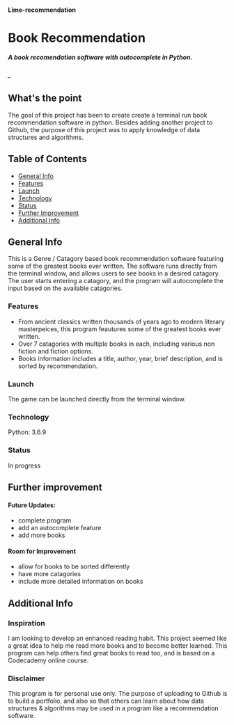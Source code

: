 #### Lime-recommendation
# Book Recommendation
##### A book recomendation software with autocomplete in Python.

###### _
## What's the point
The goal of this project has been to create create a terminal run book recommendation software in python. Besides adding another project to Github, the purpose of this project was to apply knowledge of data structures and algorithms.

## Table of Contents
- [General Info](#general-info)
- [Features](#features)
- [Launch](#launch)
- [Technology](#technology)
- [Status](#status)
- [Further Improvement](#further-improvement)
- [Additional Info](#additional-info)

## General Info
This is a Genre / Catagory based book recommendation software featuring some of the greatest books ever written. The software runs directly from the terminal window, and allows users to see books in a desired catagory. The user starts entering a catagory, and the program will autocomplete the input based on the available catagories. 

### Features
- From ancient classics written thousands of years ago to modern literary masterpeices, this program feautures some of the greatest books ever written.
- Over 7 catagories with multiple books in each, including various non fiction and fiction options.
- Books information includes a title, author, year, brief description, and is sorted by recommendation.

### Launch
The game can be launched directly from the terminal window. 

### Technology
Python: 3.6.9

### Status
In progress

## Further improvement

#### Future Updates:
- complete program
- add an autocomplete feature
- add more books

#### Room for Improvement
- allow for books to be sorted differently
- have more catagories
- include more detailed information on books

## Additional Info

### Inspiration
I am looking to develop an enhanced reading habit. This project seemed like a great idea to help me read more books and to become better learned. This program can help others find great books to read too, and is based on a Codecademy online course. 

### Disclaimer
This program is for personal use only. The purpose of uploading to Github is to build a portfolio, and also so that others can learn about how data structures & algorithms may be used in a program like a recommendation software. 
